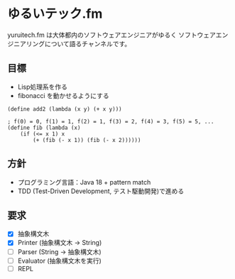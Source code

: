 # ゆるいテック.fm
yuruitech.fm は大体都内のソフトウェアエンジニアがゆるく
ソフトウェアエンジニアリングについて語るチャンネルです。

## 目標
* Lisp処理系を作る
* fibonacci を動かせるようにする

```
(define add2 (lambda (x y) (+ x y)))

; f(0) = 0, f(1) = 1, f(2) = 1, f(3) = 2, f(4) = 3, f(5) = 5, ...
(define fib (lambda (x)
    (if (<= x 1) x
        (+ (fib (- x 1)) (fib (- x 2))))))
```

## 方針
* プログラミング言語：Java 18 + pattern match
* TDD (Test-Driven Development, テスト駆動開発)で進める

## 要求
* [x] 抽象構文木
* [x] Printer (抽象構文木 -> String)
* [ ] Parser (String -> 抽象構文木)
* [ ] Evaluator (抽象構文木を実行)
* [ ] REPL
